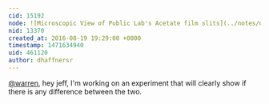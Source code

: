 ```yaml
---
cid: 15192
node: ![Microscopic View of Public Lab's Acetate film slits](../notes/dhaffnersr/08-19-2016/microscopic-view-of-public-lab-s-acetate-film-slits)
nid: 13370
created_at: 2016-08-19 19:29:00 +0000
timestamp: 1471634940
uid: 461120
author: dhaffnersr
---
```


[@warren](/profile/warren), hey jeff, I'm working on an experiment that will clearly show if there is any difference between the two.